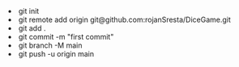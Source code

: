 <li>
git init
</li>
<li>
git remote add origin git@github.com:rojanSresta/DiceGame.git
</li>
<li>
git add .
</li>
<li>
git commit -m "first commit"
</li>
<li>
git branch -M main
</li>
<li>
git push -u origin main
</li>
